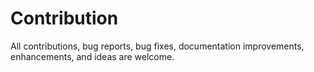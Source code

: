 # Contribution
All contributions, bug reports, bug fixes, documentation improvements, enhancements, and ideas are welcome.
